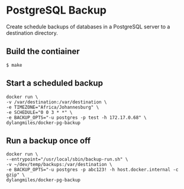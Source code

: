 # PostgreSQL Backup

Create schedule backups of databases in a PostgreSQL server to a destination directory.

## Build the contiainer
```
$ make
```

## Start a scheduled backup
```
docker run \
-v /var/destination:/var/destination \
-e TIMEZONE="Africa/Johannesburg" \
-e SCHEDULE="0 0 3 * *" \
-e BACKUP_OPTS="-u postgres -p test -h 172.17.0.68" \
dylangmiles/docker-pg-backup
```

## Run a backup once off

```
docker run \
--entrypoint="/usr/local/sbin/backup-run.sh" \
-v ~/dev/temp/backups:/var/destination \
-e BACKUP_OPTS="-u postgres -p abc123! -h host.docker.internal -c gzip" \
dylangmiles/docker-pg-backup

```



